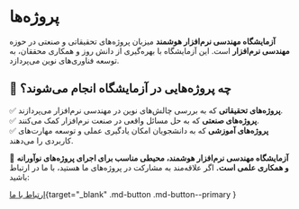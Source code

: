 # پروژه‌ها

**آزمایشگاه مهندسی نرم‌افزار هوشمند** میزبان پروژه‌های تحقیقاتی و صنعتی در حوزه **مهندسی نرم‌افزار** است. این آزمایشگاه با بهره‌گیری از دانش روز و همکاری محققان، به توسعه فناوری‌های نوین می‌پردازد.


## 📂 چه پروژه‌هایی در آزمایشگاه انجام می‌شوند؟  

✅ **پروژه‌های تحقیقاتی** که به بررسی چالش‌های نوین در مهندسی نرم‌افزار می‌پردازند.  
✅ **پروژه‌های صنعتی** که به حل مسائل واقعی در صنعت نرم‌افزار کمک می‌کنند.  
✅ **پروژه‌های آموزشی** که به دانشجویان امکان یادگیری عملی و توسعه مهارت‌های کاربردی را می‌دهند.  


🌱 **آزمایشگاه مهندسی نرم‌افزار هوشمند، محیطی مناسب برای اجرای پروژه‌های نوآورانه و همکاری علمی است.** اگر علاقه‌مند به مشارکت در پروژه‌های ما هستید، با ما در ارتباط باشید:


[ارتباط با ما](contact.md){target="_blank" .md-button .md-button--primary } 

